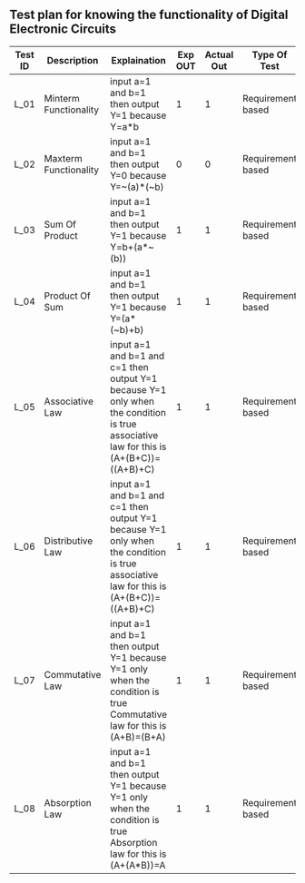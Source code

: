 ## Test plan for knowing the functionality of Digital Electronic Circuits

| **Test ID** | **Description**                                              | **Explaination**      | **Exp OUT** | **Actual Out** |**Type Of Test**  |    
|-------------|--------------------------------------------------------------|------------     |-------------|----------------|------------------|
|  L_01       |  Minterm Functionality| input a=1 and b=1 then output Y=1 because Y=a*b |1|1|Requirement based |
|  L_02       |  Maxterm Functionality| input a=1 and b=1 then output Y=0 because Y=~(a)*(~b) |0|0|Requirement based |
|  L_03       |  Sum Of Product| input a=1 and b=1 then output Y=1 because Y=b+(a*~(b)) |1|1|Requirement based |
|  L_04       |  Product Of Sum| input a=1 and b=1 then output Y=1 because Y=(a*(~b)+b) |1|1|Requirement based |
|  L_05       |  Associative Law| input a=1 and b=1 and c=1 then output Y=1 because Y=1 only when the condition is true associative law for this is (A+(B+C))=((A+B)+C) |1|1|Requirement based |
|  L_06       |  Distributive Law| input a=1 and b=1 and c=1 then output Y=1 because Y=1 only when the condition is true associative law for this is (A+(B+C))=((A+B)+C) |1|1|Requirement based |
|  L_07       |  Commutative Law| input a=1 and b=1 then output Y=1 because Y=1 only when the condition is true Commutative law for this is (A+B)=(B+A) |1|1|Requirement based |
|  L_08       |  Absorption Law| input a=1 and b=1 then output Y=1 because Y=1 only when the condition is true Absorption law for this is (A+(A*B))=A|1|1|Requirement based |

